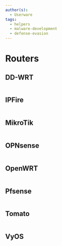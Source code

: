 ```yaml
---
author(s):
  - Userware
tags:
  - helpers
  - malware-development
  - defense-evasion
---
```

# Routers

## DD-WRT

```

```

## IPFire

```

```

## MikroTik

```

```

## OPNsense

```

```

## OpenWRT

```

```

## Pfsense

```

```

## Tomato

```

```

## VyOS

```

```